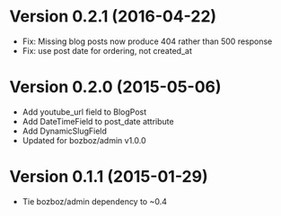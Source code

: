 # Version 0.2.1 (2016-04-22)
-   Fix: Missing blog posts now produce 404 rather than 500 response
-   Fix: use post date for ordering, not created_at

# Version 0.2.0 (2015-05-06)
-   Add youtube_url field to BlogPost
-   Add DateTimeField to post_date attribute
-   Add DynamicSlugField
-   Updated for bozboz/admin v1.0.0

# Version 0.1.1 (2015-01-29)

-   Tie bozboz/admin dependency to ~0.4
